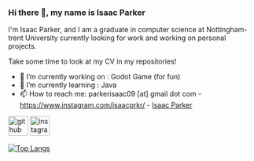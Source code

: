 ### Hi there 👋, my name is Isaac Parker
I'm Isaac Parker, and I am a graduate in computer science at Nottingham-trent University currently looking for work and working on personal projects.

Take some time to look at my CV in my repositories!

- 🔭 I’m currently working on : Godot Game (for fun)
- 🌱 I’m currently learning : Java
- 📫 How to reach me: parkerisaac09 [at] gmail dot com - https://www.instagram.com/isaacprkr/ - [Isaac Parker](https://www.linkedin.com/in/isaac-parker-a1477a179/)


[<img src='https://cdn.jsdelivr.net/npm/simple-icons@3.0.1/icons/github.svg' alt='github' height='40'>](https://github.com/IsaacPrkr)  [<img src='https://cdn.jsdelivr.net/npm/simple-icons@3.0.1/icons/instagram.svg' alt='instagram' height='40'>](https://www.instagram.com/https://www.instagram.com/isaacprkr//) 

[![Top Langs](https://github-readme-stats.vercel.app/api/top-langs/?username=IsaacPrkr)](https://github.com/anuraghazra/github-readme-stats)

